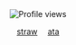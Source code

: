 <div align="center">    
  <img src="https://komarev.com/ghpvc/?username=Iimbus&label=&color=651fff&style=plastic" alt="Profile views"/>
</div>

<p align="center">
  <a href="https://takumifujiwara.straw.page/">straw</a>  ⠀
  <a href="https://github.com/user-attachments/assets/4365356e-381c-4b82-bed5-0c689875618b" alt="GIF"</a>
  <a href="https://bryce.atabook.org">ata</a>
</p>
